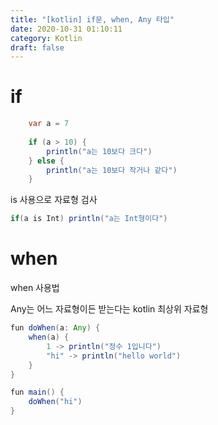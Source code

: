 ```yaml
---
title: "[kotlin] if문, when, Any 타입"
date: 2020-10-31 01:10:11
category: Kotlin
draft: false
---
```


# if

```java
    var a = 7
    
    if (a > 10) {
        println("a는 10보다 크다")
    } else {
        println("a는 10보다 작거나 같다")
    }
```

is 사용으로 자료형 검사

```java
if(a is Int) println("a는 Int형이다")
```

# when

when 사용법


Any는 어느 자료형이든 받는다는 kotlin 최상위 자료형

```java
fun doWhen(a: Any) {
    when(a) {
        1 -> println("정수 1입니다")
        "hi" -> println("hello world")
    }
}

fun main() {
    doWhen("hi")
}
```